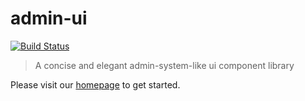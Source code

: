 # admin-ui

[![Build Status](https://www.travis-ci.org/BboyAwey/admin-ui.svg?branch=master)](https://www.travis-ci.org/BboyAwey/admin-ui)

> A concise and elegant admin-system-like ui component library

Please visit our [homepage](http://www.admin-ui.com) to get started.
